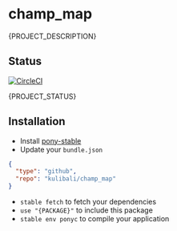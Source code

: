 # champ_map

{PROJECT_DESCRIPTION}

## Status

[![CircleCI](https://circleci.com/gh/kulibali/champ_map.svg?style=svg)](https://circleci.com/gh/kulibali/champ_map)

{PROJECT_STATUS}

## Installation

* Install [pony-stable](https://github.com/ponylang/pony-stable)
* Update your `bundle.json`

```json
{
  "type": "github",
  "repo": "kulibali/champ_map"
}
```

* `stable fetch` to fetch your dependencies
* `use "{PACKAGE}"` to include this package
* `stable env ponyc` to compile your application